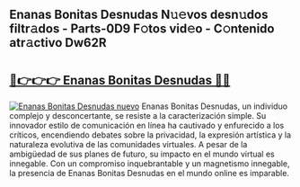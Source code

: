 ## Enanas Bonitas Desnudas N𝚞𝚎vos desn𝚞dos filtr𝚊dos - Parts-0D9 F𝚘tos vid𝚎o - C𝚘ntenido atr𝚊ctivo Dw62R

# <h2><a href="http://mb5ct3j.tromn.icu/?c=Enanas+Bonitas+Desnudas">🔗👉👉👉 Enanas Bonitas Desnudas 🔗🔗</a></h2>

[![Enanas Bonitas Desnudas nuevo](https://i.imgur.com/pEAQMta.gif)](http://mb5ct3j.tromn.icu/?c=Enanas+Bonitas+Desnudas)
Enanas Bonitas Desnudas, un individuo complejo y desconcertante, se resiste a la caracterización simple. Su innovador estilo de comunicación en línea ha cautivado y enfurecido a los críticos, encendiendo debates sobre la privacidad, la expresión artística y la naturaleza evolutiva de las comunidades virtuales. A pesar de la ambigüedad de sus planes de futuro, su impacto en el mundo virtual es innegable. Con un compromiso inquebrantable y un magnetismo innegable, la presencia de Enanas Bonitas Desnudas en el mundo online es imparable.
